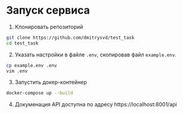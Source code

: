 # Запуск сервиса

1. Клонировать репозиторий

```bash
git clone https://github.com/dmitrysvd/test_task
cd test_task
```

2. Указать настройки в файле `.env`, скопировав файл `example.env`.

```bash
cp example.env .env
vim .env
```

3. Запустить докер-контейнер

```bash
docker-compose up --build
```

4. Докуменация API доступна по адресу https://localhost:8001/api